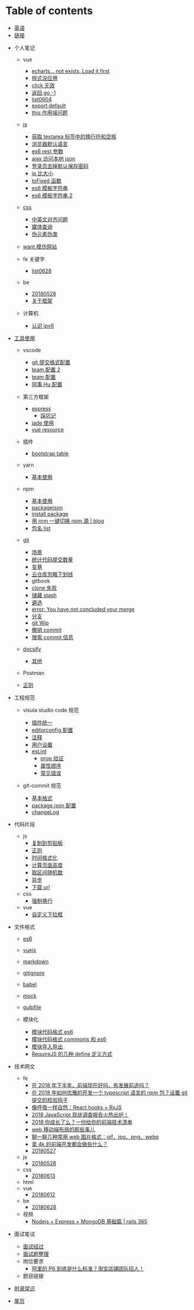 # Table of contents

- [英语](英语/单词.md)
- [链接](link/link1.md)

* 个人笔记

  - vue

    - [echarts... not exists. Load it first](个人笔记/vue/库图不存在.md)
    - [样式没应用](个人笔记/vue/样式没应用.md)
    - [click 无效](个人笔记/vue/click无效.md)
    - [返回 go -1](./个人笔记/vue/goback.md)
    - [list0604](./个人笔记/vue/list0604.md)
    - [export default]()
    - [this 作用域问题](个人笔记/vue/this.md)

  - [js](./个人笔记/js/keyword0528.md)
    - [获取 textarea 标签中的换行符和空格](个人笔记/js/textarea.md)
    - [浏览器默认语言](个人笔记/js/浏览器语言.md)
    - [es6 rest 参数](个人笔记/js/rest参数.md)
    - [ajax 访问本地 json]()
    - [登录页去掉默认保存密码](./个人笔记/js/去掉默认密码.md)
    - [ip 比大小](个人笔记/js/比较ip.md)
    - [toFixed 函数](个人笔记/js/toFix.md)
    - [es6 模板字符串](https://blog.csdn.net/qq_30100043/article/details/53188139)
    - [es6 模板字符串 2](https://www.cnblogs.com/chengdabelief/p/6688872.html)
  - [css](./个人笔记/css/keyword611.md)
    - [中英文对齐问题](./个人笔记/css/中英文对齐.md)
    - [媒体查询]()
    - [伪元素伪类](个人笔记/css/伪元素伪类.md)
  - [want 模仿网站](个人笔记/somePage/0627.md)
  - fe 关键字
    - [list0628](个人笔记/fe/0628.md)
  - be

    - [20180528](个人笔记/be/20180528.md)
    - [关于框架](个人笔记/be/关于框架.md)

  - 计算机
    - [认识 ipv6](个人笔记/计算机/ipv6.md)

* [工具使用](tool/oftenUse.md)

  - vscode
    - [git 提交格式配置](tool/vscode/formatCommit.md)
    - [team 配置 2](tool/vscode/ued2.md)
    - [team 配置](tool/vscode/ued.md)
    - [同事 Hu 配置](tool/vscode/hu.md)
  - 第三方框架
    - [express](third-lib/express.md)
      - [踩坑记](third-lib/express-issue.md)
    - [jade 使用](https://www.cnblogs.com/huaziWEB/p/4526719.html)
    - [vue resource](https://www.cnblogs.com/chenhuichao/p/8308993.html)
  - 插件
    - [bootstrap table]()
  - yarn
    - [基本使用](tool/yarn/use.md)
  - npm

    - [基本使用](tool/npm/use.md)
    - [packagejson](tool/npm/json.md)
    - [install package](tool/npm/install.md)
    - [用 nrm 一键切换 npm 源 | blog](https://www.cnblogs.com/wangmeijian/p/7072053.html)
    - [包名 list](tool/npm/myPackage.md)

  - [git](tool/git/git.md)
    - [场景](tool/git/场景.md)
    - [统计代码提交数量](tool/git/count.md)
    - [变基](tool/git/rebase.md)
    - [云仓库忽略下划线](tool/git/igmore-underscore.md)
    - gitbook
    - [clone 失败](tool/git/cloneFail.md)
    - [储藏 stash](tool/git/stash.md)
    - [遴选](tool/git/cherry.md)
    - [error: You have not concluded your merge](tool/git/not-conclude-merge.md)
    - [分支](tool/git/git-branch.md)
    - [git Wip](tool/git/WIP.md)
    - [撤销 commit](tool/git/cancelCommit.md)
    - [搜索 commit 信息](tool/git/search.md)
  - [docsify](tool/docsify.md)
    - [其他](tool/docsify_other.md)
  - Postman
  - [正则](tool/regular.md)

* 工程规范

  - visula studio code 规范

    - [插件统一](tool/hegui/vscode/插件.md)
    - [editorconfig 配置](tool/hegui/vscode/editorconfig.md)
    - [注释](tool/hegui/vscode/注释.md)
    - [用户设置](tool/hegui/vscode/用户设置.md)
    - [esLint](tool/hegui/vscode/eslint.md)
      - [prop 验证](tool/hegui/vscode/eslint参考格式.md)
      - [属性顺序](tool/hegui/vscode/属性顺序.md)
      - [常见错误](tool/hegui/vscode/eslint常见错误.md)

  - git-commit 规范
    - [基本格式](tool/hegui/gitCommit/基本格式.md)
    - [package.json 配置](tool/hegui/gitCommit/package.md)
    - [changeLog](tool/hegui/gitCommit/changeLog.md)

* 代码片段

  - js
    - [复制到剪贴板](个人笔记/js/code/copy.md)
    - [正则](代码片段/js/正则.md)
    - [时间格式化]()
    - [计算页面高度](./个人笔记/js/code/计算高度.md)
    - [取区间随机数](代码片段/js/随机数.md)
    - [异步](代码片段/js/异步.md)
    - [下载 url](代码片段/js/下载url.md)
  - css
    - [强制换行](代码片段/css/强制换行.md)
  - vue
    - [自定义下拉框](代码片段/vue/custom-select.md)

* 文件格式

  - [es6](format/es6.md)
  - [vuejs](format/vue.md)
  - [markdown](./format/markdown.md)
  - [gitignore](./format/gitignore.md)
  - [babel](./format/babel.md)

  - [mock](./format/mock.md)
  - [gulpfile]()
  - 模块化
    - [模块代码格式 es6](./format/module-es6.md)
    - [模块代码格式 commonjs 和 es6](./format/module-es6-commonjs.md)
    - [模块导入导出](./format/module-all.md)
    - [RequireJS 的几种 define 定义方式](https://blog.csdn.net/itpinpai/article/details/52366498)

* 技术网文

  - fe
    - [在 2018 年下半年，前端现在好吗，有发展前途吗？](https://www.zhihu.com/question/300565786/answer/532284120)
    - [在 2018 年如何优雅的开发一个 typescript 语言的 npm 包？设置 git 提交的校验钩子](https://juejin.im/post/5bfcb87ce51d45378d0d28d8)
    - [像呼吸一样自然：React hooks + RxJS](https://zhuanlan.zhihu.com/p/50921147)
    - [2018 JavaScript 现状调查报告火热出炉！](www.oschina.net/news/101954/the-state-of-javascript-2018)
    - [2018 你成长了么？一份给你的前端技术清单](https://segmentfault.com/a/1190000016901398)
    - [web 移动端布局的那些事儿](https://juejin.im/post/5b6575b0518825196b01fd85)
    - [聊一聊几种常用 web 图片格式：gif、jpg、png、webp](https://juejin.im/post/5b32ea55e51d4558bf7c45e0)
    - [拿 4k 的前端开发都会做些什么？](https://www.zhihu.com/question/276412426/answer/416383696)
    - [20180527](./feA-list/fe/20180527.md)
  - js
    - [20180528](./feA-list/js/20180528.md)
  - css
    - [20180613](./feA-list/css/css20180613.md)
  - html
  - vue
    - [20180612](./feA-list/vue/612.md)
  - be
    - [20180628](feA-list/be/be0628.md)
  - 视频
    - [Nodejs + Express + MongoDB 基础篇 | rails 365](https://www.rails365.net/playlists/nodejs-express-mongodb-ji-chu-pian)

* 面试笔试
  - [面试经过](./link/interview.md)
  - [面试题整理](求职/面试题.md)
  - 岗位要求
    - [阿里的 P6 到底是什么标准？淘宝店铺团队招人！](https://mp.weixin.qq.com/s/JM9RLZT6--PS30JPezZaXQ)
  - 题目链接
* [附录常识](其他/常用常识.md)
* [尾页](其他/endPage.md)
